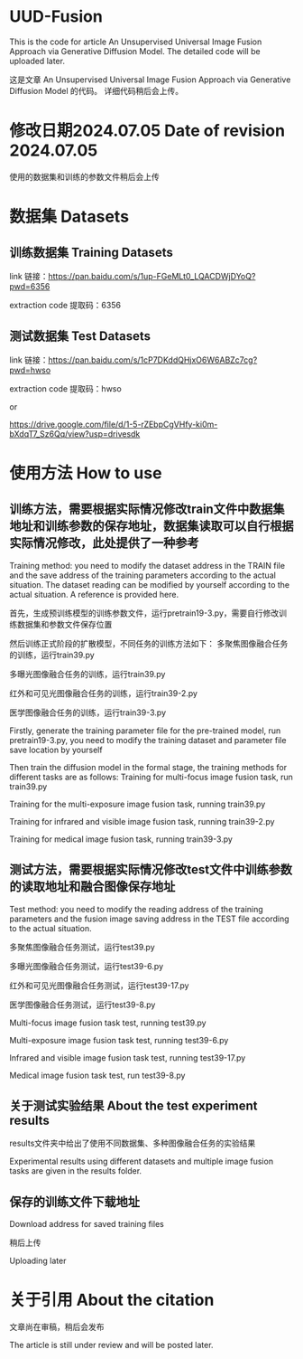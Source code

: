 # UUD-Fusion
This is the code for article An Unsupervised Universal Image Fusion Approach via Generative Diffusion
Model. The detailed code will be uploaded later.

这是文章 An Unsupervised Universal Image Fusion Approach via Generative Diffusion
Model 的代码。 详细代码稍后会上传。

# 修改日期2024.07.05 Date of revision 2024.07.05
使用的数据集和训练的参数文件稍后会上传

# 数据集 Datasets
## 训练数据集 Training Datasets
link 链接：https://pan.baidu.com/s/1up-FGeMLt0_LQACDWjDYoQ?pwd=6356 

extraction code 提取码：6356

## 测试数据集 Test Datasets
link 链接：https://pan.baidu.com/s/1cP7DKddQHjxO6W6ABZc7cg?pwd=hwso 

extraction code 提取码：hwso

or

https://drive.google.com/file/d/1-5-rZEbpCgVHfy-ki0m-bXdqT7_Sz6Qq/view?usp=drivesdk

# 使用方法 How to use
## 训练方法，需要根据实际情况修改train文件中数据集地址和训练参数的保存地址，数据集读取可以自行根据实际情况修改，此处提供了一种参考
Training method: you need to modify the dataset address in the TRAIN file and the save address of the training parameters according to the actual situation. The dataset reading can be modified by yourself according to the actual situation. A reference is provided here.

首先，生成预训练模型的训练参数文件，运行pretrain19-3.py，需要自行修改训练数据集和参数文件保存位置

然后训练正式阶段的扩散模型，不同任务的训练方法如下：
多聚焦图像融合任务的训练，运行train39.py

多曝光图像融合任务的训练，运行train39.py

红外和可见光图像融合任务的训练，运行train39-2.py

医学图像融合任务的训练，运行train39-3.py

Firstly, generate the training parameter file for the pre-trained model, run pretrain19-3.py, you need to modify the training dataset and parameter file save location by yourself

Then train the diffusion model in the formal stage, the training methods for different tasks are as follows:
Training for multi-focus image fusion task, run train39.py

Training for the multi-exposure image fusion task, running train39.py

Training for infrared and visible image fusion task, running train39-2.py

Training for medical image fusion task, running train39-3.py

## 测试方法，需要根据实际情况修改test文件中训练参数的读取地址和融合图像保存地址
Test method: you need to modify the reading address of the training parameters and the fusion image saving address in the TEST file according to the actual situation.

多聚焦图像融合任务测试，运行test39.py

多曝光图像融合任务测试，运行test39-6.py

红外和可见光图像融合任务测试，运行test39-17.py

医学图像融合任务测试，运行test39-8.py

Multi-focus image fusion task test, running test39.py

Multi-exposure image fusion task test, running test39-6.py

Infrared and visible image fusion task test, running test39-17.py

Medical image fusion task test, run test39-8.py

## 关于测试实验结果 About the test experiment results
results文件夹中给出了使用不同数据集、多种图像融合任务的实验结果

Experimental results using different datasets and multiple image fusion tasks are given in the results folder.

## 保存的训练文件下载地址
Download address for saved training files

稍后上传

Uploading later

# 关于引用 About the citation
文章尚在审稿，稍后会发布

The article is still under review and will be posted later.
